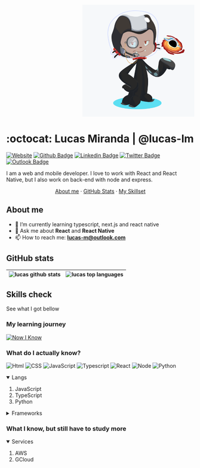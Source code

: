 <p align="right">
  <img width="300" src="https://github.com/lucas-lm/lucas-lm/blob/master/assets/octocat_repo.png" alt="octocat">
</p>

# :octocat: Lucas Miranda | @lucas-lm

[![Website](https://img.shields.io/badge/website--000?style=social&logo=google-chrome&logoColor=black&link=https://lucas-lm.github.io)](https://lucas-lm.github.io)
[![Github Badge](https://img.shields.io/badge/GitHub--000?style=social&logo=Github&logoColor=black&link=https://github.com/lucas-lm)](https://github.com/lucas-lm)
[![Linkedin Badge](https://img.shields.io/badge/LinkedIn--000?style=social&logo=Linkedin&logoColor=0077B5&link=https://www.linkedin.com/in/lucas-lm/)](https://www.linkedin.com/in/lucas-lm/)
[![Twitter Badge](https://img.shields.io/badge/Twitter--000?style=social&logo=twitter&logoColor=1DA1F2&link=https://www.twitter.com/__lucas_lm/)](https://www.twitter.com/__lucas_lm/)
[![Outlook Badge](https://img.shields.io/badge/email--000?style=social&logo=microsoft-outlook&logoColor=0078d4&link=mailto:lucas-m@outlook.com)](mailto:lucas-m@outlook.com)

I am a web and mobile developer. 
I love to work with React and React Native, but I also work on back-end with node and express.

<p align='center'>
  <a href="#about-me">About me</a>
  ·
  <a href="#github-stats">GitHub Stats</a>
  ·
  <a href="#skills-check">My Skillset</a>
</p>

## About me

- 🌱 I’m currently learning typescript, next.js and react native
- 💬 Ask me about **React** and **React Native**
- 📫 How to reach me: **lucas-m@outlook.com**


## GitHub stats

| <img src="https://github-readme-stats.vercel.app/api?username=lucas-lm&show_icons=true" alt="lucas github stats" height=200/> |  <img src="https://github-readme-stats.vercel.app/api/top-langs/?username=lucas-lm&layout=compact" alt="lucas top languages" height=200/> |
|---|---|

## Skills check

See what I got bellow

### My learning journey

[![Now I Know](https://github-readme-stats.vercel.app/api/pin/?username=lucas-lm&repo=nowiknow)](https://github.com/lucas-lm/nowiknow)

### What do I actually know?

<img src="https://img.shields.io/badge/-HTML%205-E34F26?logo=HTML5&logoColor=white&labelColor=E34F26" alt="Html" /> <img src="https://img.shields.io/badge/-CSS%203-1572B6?logo=CSS3&logoColor=white&labelColor=1572B6" alt="CSS" /> <img src="https://img.shields.io/badge/-JavaScript-F7DF1E?logo=javascript&logoColor=white&labelColor=F7DF1E" alt="JavaScript" /> <img src="https://img.shields.io/badge/-TypeScript-007ACC?logo=typescript&logoColor=white&labelColor=007ACC" alt="Typescript" /> <img src="https://img.shields.io/badge/-React%20JS-61DAFB?logo=react&logoColor=white&labelColor=61DAFB" alt="React" /> <img src="https://img.shields.io/badge/-Node%20JS-green?logo=node.js&logoColor=white&labelColor=green" alt="Node" /> <img src="https://img.shields.io/badge/-Python-3776AB?logo=Python&logoColor=white&labelColor=3776AB" alt="Python" />

<details open>
  <summary>Langs</summary>
  <ol>
    <li>JavaScript</li>
    <li>TypeScript</li>
    <li>Python</li>
  </ol>
</details>

<details>
  <summary>Frameworks</summary>
  <ol>
    <li>React.js</li>
    <li>Next.js</li>
    <li>React Native</li>
  </ol>
</details>

### What I know, but still have to study more

<details open>
  <summary>Services</summary>
  <ol>
    <li>AWS</li>
    <li>GCloud</li>
  </ol>
</details>
